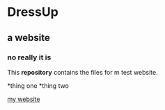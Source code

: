# DressUp
## a website
### no really it is 

This **repository** contains the files for m test website.


*thing one
*thing two 

[my website](setarehsaleh.com)
